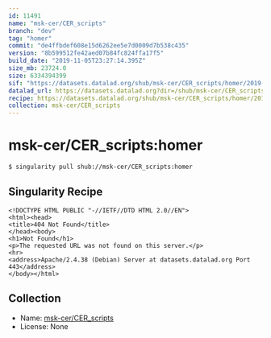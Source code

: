 ```yaml
---
id: 11491
name: "msk-cer/CER_scripts"
branch: "dev"
tag: "homer"
commit: "de4ffbdef608e15d6262ee5e7d0009d7b538c435"
version: "8b599512fe42aed07b84fc824ffa17f5"
build_date: "2019-11-05T23:27:14.395Z"
size_mb: 23724.0
size: 6334394399
sif: "https://datasets.datalad.org/shub/msk-cer/CER_scripts/homer/2019-11-05-de4ffbde-8b599512/8b599512fe42aed07b84fc824ffa17f5.sif"
datalad_url: https://datasets.datalad.org?dir=/shub/msk-cer/CER_scripts/homer/2019-11-05-de4ffbde-8b599512/
recipe: https://datasets.datalad.org/shub/msk-cer/CER_scripts/homer/2019-11-05-de4ffbde-8b599512/Singularity
collection: msk-cer/CER_scripts
---
```


# msk-cer/CER_scripts:homer

```bash
$ singularity pull shub://msk-cer/CER_scripts:homer
```

## Singularity Recipe

```singularity
<!DOCTYPE HTML PUBLIC "-//IETF//DTD HTML 2.0//EN">
<html><head>
<title>404 Not Found</title>
</head><body>
<h1>Not Found</h1>
<p>The requested URL was not found on this server.</p>
<hr>
<address>Apache/2.4.38 (Debian) Server at datasets.datalad.org Port 443</address>
</body></html>
```

## Collection

 - Name: [msk-cer/CER_scripts](https://github.com/msk-cer/CER_scripts)
 - License: None

